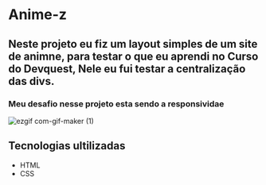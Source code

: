 # Anime-z

## Neste projeto eu fiz um layout simples de um site de animne, para testar o que eu aprendi no Curso do Devquest, Nele eu fui testar a centralização das divs.

### Meu desafio nesse projeto esta sendo a  responsividae 

![ezgif com-gif-maker (1)](https://user-images.githubusercontent.com/110210572/206806630-60622b1f-f1c7-474a-8a86-47059f711239.gif)

## Tecnologias ultilizadas 
- HTML
- CSS
